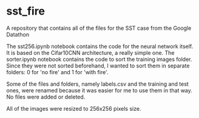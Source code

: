 # sst_fire
A repository that contains all of the files for the SST case from the Google Datathon


The sst256.ipynb notebook contains the code for the neural network itself. It is based on the Cifar10CNN architecture, a really simple one.
The sorter.ipynb notebook contains the code to sort the training images folder. Since they were not sorted beforehand, I wanted to sort them in separate folders:
0 for 'no fire' and 1 for 'with fire'.

Some of the files and folders, namely labels.csv and the training and test ones, were renamed because it was easier for me to use them in that way. No files
were added or deleted. 

All of the images were resized to 256x256 pixels size.
